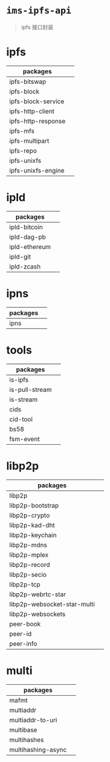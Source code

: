 # `ims-ipfs-api`

> ipfs 接口封装

# ipfs
| packages           |  |
|--------------------|--|
| ipfs-bitswap       |  |
| ipfs-block         |  |
| ipfs-block-service |  |
| ipfs-http-client   |  |
| ipfs-http-response |  |
| ipfs-mfs           |  |
| ipfs-multipart     |  |
| ipfs-repo          |  |
| ipfs-unixfs        |  |
| ipfs-unixfs-engine |  |

# ipld
| packages      |  |
|---------------|--|
| ipld-bitcoin  |  |
| ipld-dag-pb   |  |
| ipld-ethereum |  |
| ipld-git      |  |
| ipld-zcash    |  |

# ipns

| packages |  |
|----------|--|
| ipns     |  |

# tools
| packages       |  |
|----------------|--|
| is-ipfs        |  |
| is-pull-stream |  |
| is-stream      |  |
| cids           |  |
| cid-tool       |  |
| bs58           |  |
| fsm-event      |  |


# libp2p
| packages                    |  |
|-----------------------------|--|
| libp2p                      |  |
| libp2p-bootstrap            |  |
| libp2p-crypto               |  |
| libp2p-kad-dht              |  |
| libp2p-keychain             |  |
| libp2p-mdns                 |  |
| libp2p-mplex                |  |
| libp2p-record               |  |
| libp2p-secio                |  |
| libp2p-tcp                  |  |
| libp2p-webrtc-star          |  |
| libp2p-websocket-star-multi |  |
| libp2p-websockets           |  |
| peer-book                   |  |
| peer-id                     |  |
| peer-info                   |  |


# multi
| packages           |  |
|--------------------|--|
| mafmt              |  |
| multiaddr          |  |
| multiaddr-to-uri   |  |
| multibase          |  |
| multihashes        |  |
| multihashing-async |  |
